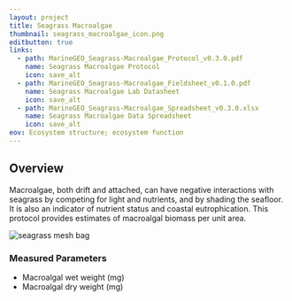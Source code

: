 ```yaml
---
layout: project
title: Seagrass Macroalgae
thumbnail: seagrass_macroalgae_icon.png
editbutton: true
links:
  - path: MarineGEO_Seagrass-Macroalgae_Protocol_v0.3.0.pdf
    name: Seagrass Macroalgae Protocol
    icon: save_alt
  - path: MarineGEO_Seagrass-Macroalgae_Fieldsheet_v0.1.0.pdf
    name: Seagrass Macroalgae Lab Datasheet
    icon: save_alt
  - path: MarineGEO_Seagrass-Macroalgae_Spreadsheet_v0.3.0.xlsx
    name: Seagrass Macroalgae Data Spreadsheet
    icon: save_alt
eov: Ecosystem structure; ecosystem function
---
```


## Overview
Macroalgae, both drift and attached, can have negative interactions with seagrass by competing for light and nutrients, and by shading the seafloor. It is also an indicator of nutrient status and coastal eutrophication. This protocol provides estimates of macroalgal biomass per unit area.

![seagrass mesh bag]({{site.baseurl}}/assets/modules/seagrass-macroalgae/seagrass_macroalgae_landing_page.png)

### Measured Parameters
  - Macroalgal wet weight (mg)
  - Macroalgal dry weight (mg)
